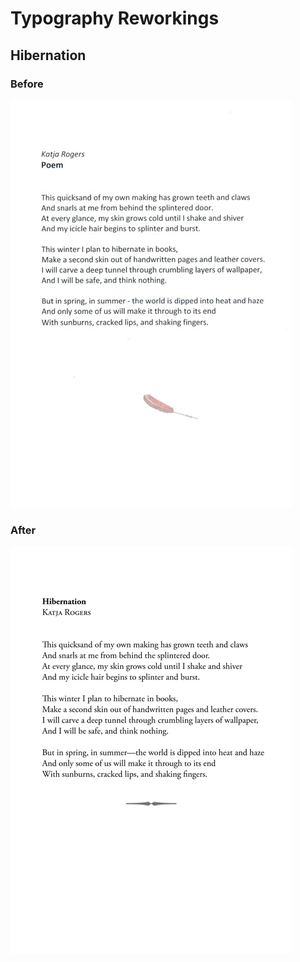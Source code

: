 # Typography Reworkings

## Hibernation

### Before

[![Before](https://github.com/cmichi/reworking-typography/raw/master/hibernation/before.jpg)](https://github.com/cmichi/reworking-typography/raw/master/hibernation/before.png) 

### After

[![After](https://github.com/cmichi/reworking-typography/raw/master/hibernation/after.png)](https://github.com/cmichi/reworking-typography/raw/master/hibernation/hibernation.pdf)


